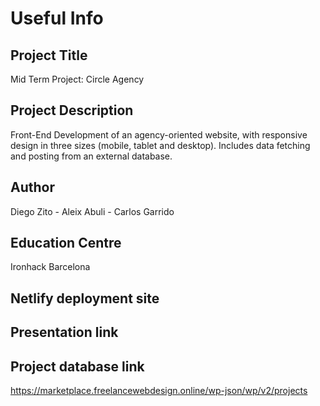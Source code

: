 # Useful Info

## Project Title
Mid Term Project: Circle Agency

## Project Description
Front-End Development of an agency-oriented website, with responsive design in three sizes (mobile, tablet and desktop). Includes data fetching and posting from an external database.

## Author
Diego Zito - Aleix Abuli - Carlos Garrido 

## Education Centre
Ironhack Barcelona

## Netlify deployment site


## Presentation link


## Project database link
https://marketplace.freelancewebdesign.online/wp-json/wp/v2/projects
